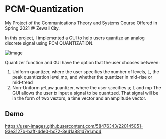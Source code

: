 # PCM-Quantization

My Project of the Communications Theory and Systems Course Offered in Spring 2021 @ Zewail City.

In this project, I implemented a GUI to help users quantize an analog discrete signal using PCM QUANTIZATION.

![image](https://user-images.githubusercontent.com/58476343/220144783-623eecd8-2968-4a72-b59c-213ab13bbc37.png)


Quantizer function and GUI have the option that the user chooses between:
1) Uniform quantizer, where the user specifies the number of levels, L, the peak quantization level,mp, and whether the quantizer in mid-rise or mid-tread
2) Non-Uniform µ-Law quantizer, where the user specifies µ; L and mp
The GUI allows the user to input a signal to be quantized. That signal will be in the form of two vectors, a time vector and an amplitude vector.

## Demo <a name="demo"></a>

https://user-images.githubusercontent.com/58476343/220145051-93e3127b-baff-4de0-bd72-3e41a881d7e1.mp4
